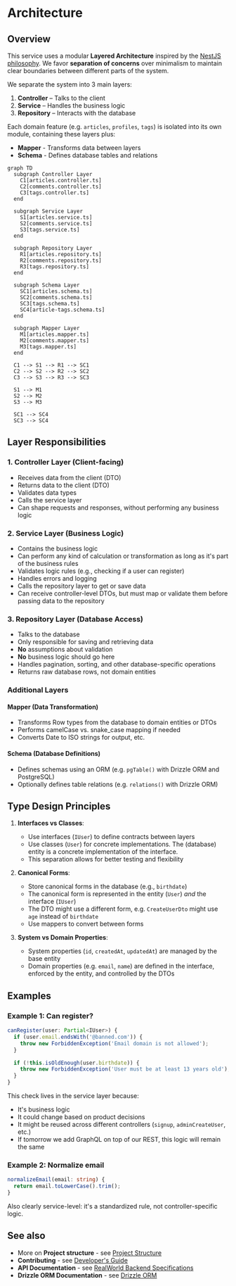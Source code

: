 # Architecture

## Overview

This service uses a modular **Layered Architecture** inspired by the [NestJS philosophy](https://docs.nestjs.com/#philosophy). We favor **separation of concerns** over minimalism to maintain clear boundaries between different parts of the system.

We separate the system into 3 main layers:

1. **Controller** – Talks to the client
2. **Service** – Handles the business logic
3. **Repository** – Interacts with the database

Each domain feature (e.g. `articles`, `profiles`, `tags`) is isolated into its own module, containing these layers plus:

- **Mapper** - Transforms data between layers
- **Schema** - Defines database tables and relations

```mermaid
graph TD
  subgraph Controller Layer
    C1[articles.controller.ts]
    C2[comments.controller.ts]
    C3[tags.controller.ts]
  end

  subgraph Service Layer
    S1[articles.service.ts]
    S2[comments.service.ts]
    S3[tags.service.ts]
  end

  subgraph Repository Layer
    R1[articles.repository.ts]
    R2[comments.repository.ts]
    R3[tags.repository.ts]
  end

  subgraph Schema Layer
    SC1[articles.schema.ts]
    SC2[comments.schema.ts]
    SC3[tags.schema.ts]
    SC4[article-tags.schema.ts]
  end

  subgraph Mapper Layer
    M1[articles.mapper.ts]
    M2[comments.mapper.ts]
    M3[tags.mapper.ts]
  end

  C1 --> S1 --> R1 --> SC1
  C2 --> S2 --> R2 --> SC2
  C3 --> S3 --> R3 --> SC3

  S1 --> M1
  S2 --> M2
  S3 --> M3

  SC1 --> SC4
  SC3 --> SC4
```

## Layer Responsibilities

### 1. Controller Layer (Client-facing)

- Receives data from the client (DTO)
- Returns data to the client (DTO)
- Validates data types
- Calls the service layer
- Can shape requests and responses, without performing any business logic

### 2. Service Layer (Business Logic)

- Contains the business logic
- Can perform any kind of calculation or transformation as long as it's part of the business rules
- Validates logic rules (e.g., checking if a user can register)
- Handles errors and logging
- Calls the repository layer to get or save data
- Can receive controller-level DTOs, but must map or validate them before passing data to the repository

### 3. Repository Layer (Database Access)

- Talks to the database
- Only responsible for saving and retrieving data
- **No** assumptions about validation
- **No** business logic should go here
- Handles pagination, sorting, and other database-specific operations
- Returns raw database rows, not domain entities

### Additional Layers

#### Mapper (Data Transformation)

- Transforms Row types from the database to domain entities or DTOs
- Performs camelCase vs. snake_case mapping if needed
- Converts Date to ISO strings for output, etc.

#### Schema (Database Definitions)

- Defines schemas using an ORM (e.g. `pgTable()` with Drizzle ORM and PostgreSQL)
- Optionally defines table relations (e.g. `relations()` with Drizzle ORM)

## Type Design Principles

1. **Interfaces vs Classes**:

   - Use interfaces (`IUser`) to define contracts between layers
   - Use classes (`User`) for concrete implementations. The (database) entity is a concrete implementation of the interface.
   - This separation allows for better testing and flexibility

2. **Canonical Forms**:

   - Store canonical forms in the database (e.g., `birthdate`)
   - The canonical form is represented in the entity (`User`) _and_ the interface (`IUser`)
   - The DTO might use a different form, e.g. `CreateUserDto` might use `age` instead of `birthdate`
   - Use mappers to convert between forms

3. **System vs Domain Properties**:
   - System properties (`id`, `createdAt`, `updatedAt`) are managed by the base entity
   - Domain properties (e.g. `email`, `name`) are defined in the interface, enforced by the entity, and controlled by the DTOs

## Examples

### Example 1: Can register?

```typescript
canRegister(user: Partial<IUser>) {
  if (user.email.endsWith('@banned.com')) {
    throw new ForbiddenException('Email domain is not allowed');
  }

  if (!this.isOldEnough(user.birthdate)) {
    throw new ForbiddenException('User must be at least 13 years old');
  }
}
```

This check lives in the service layer because:

- It's business logic
- It could change based on product decisions
- It might be reused across different controllers (`signup`, `adminCreateUser`, etc.)
- If tomorrow we add GraphQL on top of our REST, this logic will remain the same

### Example 2: Normalize email

```typescript
normalizeEmail(email: string) {
  return email.toLowerCase().trim();
}
```

Also clearly service-level: it's a standardized rule, not controller-specific logic.

## See also

- More on **Project structure** - see [Project Structure](PROJECT_STRUCTURE.md)
- **Contributing** - see [Developer's Guide](CONTRIBUTING.md)
- **API Documentation** - see [RealWorld Backend Specifications](https://realworld-docs.netlify.app/specifications/backend/introduction/)
- **Drizzle ORM Documentation** - see [Drizzle ORM](https://orm.drizzle.team/)
